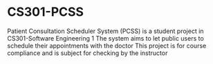 # CS301-PCSS
Patient Consultation Scheduler System (PCSS) is a student project in CS301-Software Engineering 1
The system aims to let public users to schedule their appointments with the doctor
This project is for course compliance and is subject for checking by the instructor
